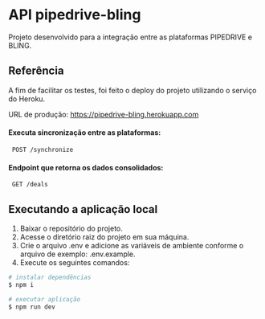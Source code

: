 # API pipedrive-bling

Projeto desenvolvido para a integração entre as plataformas PIPEDRIVE e BLING.

## Referência

A fim de facilitar os testes, foi feito o deploy do projeto utilizando o serviço do Heroku.

URL de produção: https://pipedrive-bling.herokuapp.com

#### Executa sincronização entre as plataformas:

```http
 POST /synchronize
```

#### Endpoint que retorna os dados consolidados:

```http
 GET /deals
```

## Executando a aplicação local

1. Baixar o repositório do projeto.
2. Acesse o diretório raiz do projeto em sua máquina.
3. Crie o arquivo .env e adicione as variáveis de ambiente conforme o arquivo de exemplo: .env.example.
4. Execute os seguintes comandos:

```bash
# instalar dependências
$ npm i

# executar aplicação
$ npm run dev
```
